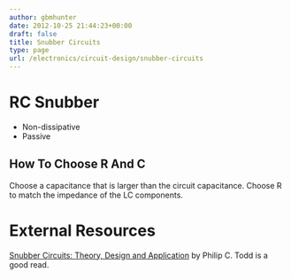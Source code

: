 ```yaml
---
author: gbmhunter
date: 2012-10-25 21:44:23+00:00
draft: false
title: Snubber Circuits
type: page
url: /electronics/circuit-design/snubber-circuits
---
```


# RC Snubber

* Non-dissipative
* Passive

## How To Choose R And C

Choose a capacitance that is larger than the circuit capacitance. Choose R to match the impedance of the LC components.

# External Resources

[Snubber Circuits: Theory, Design and Application](http://www.electro-tech-online.com/custompdfs/2009/02/slup100.pdf) by Philip C. Todd is a good read.
